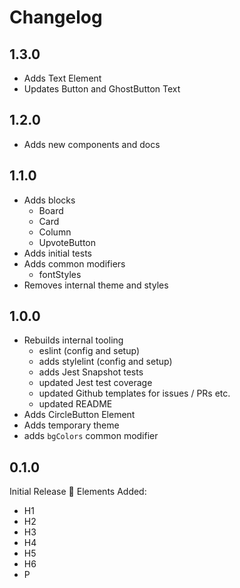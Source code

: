 # Changelog

## 1.3.0

* Adds Text Element
* Updates Button and GhostButton Text

## 1.2.0

* Adds new components and docs

## 1.1.0

* Adds blocks
  * Board
  * Card
  * Column
  * UpvoteButton
* Adds initial tests
* Adds common modifiers
  * fontStyles
* Removes internal theme and styles

## 1.0.0

* Rebuilds internal tooling
  * eslint (config and setup)
  * adds stylelint (config and setup)
  * adds Jest Snapshot tests
  * updated Jest test coverage
  * updated Github templates for issues / PRs etc.
  * updated README
* Adds CircleButton Element
* Adds temporary theme
* adds `bgColors` common modifier

## 0.1.0

Initial Release 🎉
Elements Added:

* H1
* H2
* H3
* H4
* H5
* H6
* P
